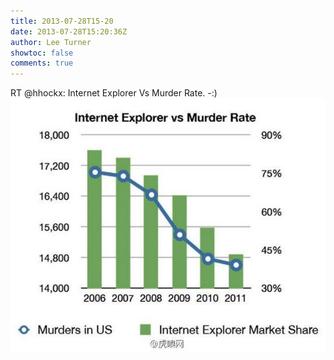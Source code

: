 ```yaml
---
title: 2013-07-28T15-20
date: 2013-07-28T15:20:36Z
author: Lee Turner
showtoc: false
comments: true
---
```


RT @hhockx: Internet Explorer Vs Murder Rate. -:) ![](/img/x//361506483944431616-BQKIR4DCMAI9yDc.jpg)

